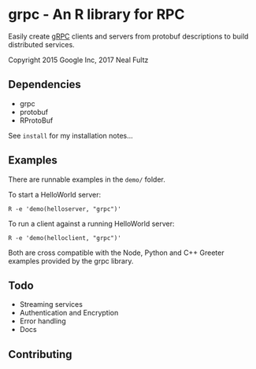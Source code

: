 # grpc - An R library for RPC


Easily create [gRPC](https://github.com/grpc/grpc) clients and servers from protobuf descriptions to build distributed services. 

Copyright 2015 Google Inc, 2017 Neal Fultz


## Dependencies

  * grpc
  * protobuf
  * RProtoBuf

See `install` for my installation notes...


## Examples

  There are runnable examples in the `demo/` folder.
  
  To start a HelloWorld server:
  
    R -e 'demo(helloserver, "grpc")'
    
  To run a client against a running HelloWorld server:
  
    R -e 'demo(helloclient, "grpc")'
    
  Both are cross compatible with the Node, Python and C++ Greeter examples provided by the grpc library.
  
## Todo

  * Streaming services
  * Authentication and Encryption
  * Error handling
  * Docs
  
## Contributing